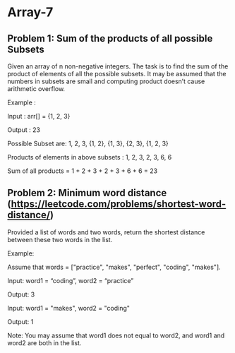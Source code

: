 # Array-7

## Problem 1: Sum of the products of all possible Subsets

Given an array of n non-negative integers. The task is to find the sum of the product of elements of all the possible subsets. It may be assumed that the numbers in subsets are small and computing product doesn’t cause arithmetic overflow.

Example :

Input : arr[] = {1, 2, 3}

Output : 23

Possible Subset are: 1, 2, 3, {1, 2}, {1, 3},
                    {2, 3}, {1, 2, 3}

Products of elements in above subsets :
1, 2, 3, 2, 3, 6, 6

Sum of all products = 1 + 2 + 3 + 2 + 3 + 6 + 6
                   = 23

## Problem 2: Minimum word distance (https://leetcode.com/problems/shortest-word-distance/)

Provided a list of words and two words, return the shortest distance between these two words in the list.

Example:

Assume that words = ["practice", "makes", "perfect", "coding", "makes"].



Input: word1 = “coding”, word2 = “practice”

Output: 3

Input: word1 = "makes", word2 = "coding"

Output: 1

Note:
You may assume that word1 does not equal to word2, and word1 and word2 are both in the list.
